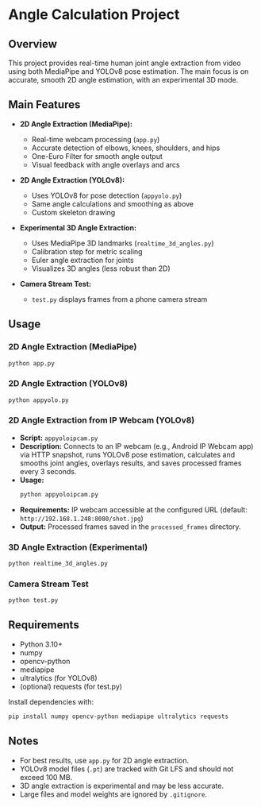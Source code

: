 


# Angle Calculation Project

## Overview
This project provides real-time human joint angle extraction from video using both MediaPipe and YOLOv8 pose estimation. The main focus is on accurate, smooth 2D angle estimation, with an experimental 3D mode.

## Main Features

- **2D Angle Extraction (MediaPipe):**  
	- Real-time webcam processing (`app.py`)
	- Accurate detection of elbows, knees, shoulders, and hips
	- One-Euro Filter for smooth angle output
	- Visual feedback with angle overlays and arcs

- **2D Angle Extraction (YOLOv8):**  
	- Uses YOLOv8 for pose detection (`appyolo.py`)
	- Same angle calculations and smoothing as above
	- Custom skeleton drawing

- **Experimental 3D Angle Extraction:**  
	- Uses MediaPipe 3D landmarks (`realtime_3d_angles.py`)
	- Calibration step for metric scaling
	- Euler angle extraction for joints
	- Visualizes 3D angles (less robust than 2D)

- **Camera Stream Test:**  
	- `test.py` displays frames from a phone camera stream

## Usage

### 2D Angle Extraction (MediaPipe)
```bash
python app.py
```


### 2D Angle Extraction (YOLOv8)
```bash
python appyolo.py
```

### 2D Angle Extraction from IP Webcam (YOLOv8)
- **Script:** `appyoloipcam.py`
- **Description:** Connects to an IP webcam (e.g., Android IP Webcam app) via HTTP snapshot, runs YOLOv8 pose estimation, calculates and smooths joint angles, overlays results, and saves processed frames every 3 seconds.
- **Usage:**
	```bash
	python appyoloipcam.py
	```
- **Requirements:** IP webcam accessible at the configured URL (default: `http://192.168.1.248:8080/shot.jpg`)
- **Output:** Processed frames saved in the `processed_frames` directory.

### 3D Angle Extraction (Experimental)
```bash
python realtime_3d_angles.py
```

### Camera Stream Test
```bash
python test.py
```

## Requirements

- Python 3.10+
- numpy
- opencv-python
- mediapipe
- ultralytics (for YOLOv8)
- (optional) requests (for test.py)

Install dependencies with:
```bash
pip install numpy opencv-python mediapipe ultralytics requests
```

## Notes

- For best results, use `app.py` for 2D angle extraction.
- YOLOv8 model files (`.pt`) are tracked with Git LFS and should not exceed 100 MB.
- 3D angle extraction is experimental and may be less accurate.
- Large files and model weights are ignored by `.gitignore`.


